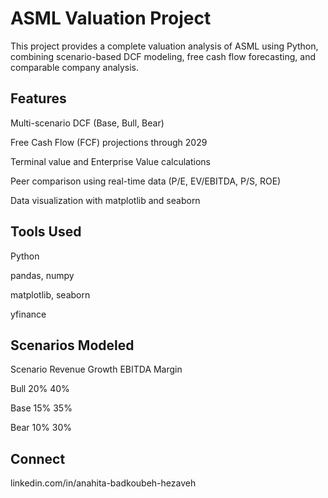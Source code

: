 # ASML Valuation Project
This project provides a complete valuation analysis of ASML using Python, combining scenario-based DCF modeling, free cash flow forecasting, and comparable company analysis.

## Features
Multi-scenario DCF (Base, Bull, Bear)

Free Cash Flow (FCF) projections through 2029

Terminal value and Enterprise Value calculations

Peer comparison using real-time data (P/E, EV/EBITDA, P/S, ROE)

Data visualization with matplotlib and seaborn

## Tools Used
Python

pandas, numpy

matplotlib, seaborn

yfinance

## Scenarios Modeled
Scenario	Revenue Growth	EBITDA Margin

Bull	20%	40%

Base	15%	35%

Bear	10%	30%


## Connect

linkedin.com/in/anahita-badkoubeh-hezaveh

